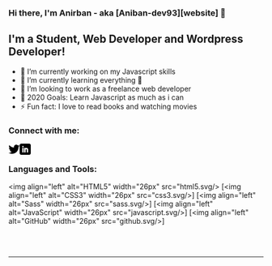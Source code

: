 ### Hi there, I'm Anirban - aka [Aniban-dev93][website] 👋

## I'm a Student, Web Developer and Wordpress Developer! 
- 🔭 I’m currently working on my Javascript skills
- 🌱 I’m currently learning everything 🤣
- 👯 I’m looking to work as a freelance web developer
- 🥅 2020 Goals: Learn Javascript as much as i can
- ⚡ Fun fact: I love to read books and watching movies

### Connect with me:


[<img align="left" alt="Twitter" width="22px" src="twitter.svg"/>](https://twitter.com/anithethinker)
[<img align="left" alt="LinkedIn" width="22px" src="linkedin.svg"/>](https://www.linkedin.com/in/anirban-ganguly-0446a41b1/)

<br />

### Languages and Tools:

<img align="left" alt="HTML5" width="26px" src="html5.svg/>
[<img align="left" alt="CSS3" width="26px" src="css3.svg/>]
[<img align="left" alt="Sass" width="26px" src="sass.svg/>]
[<img align="left" alt="JavaScript" width="26px" src="javascript.svg/>]
[<img align="left" alt="GitHub" width="26px" src="github.svg/>]

<br />
<br />

---
